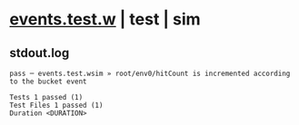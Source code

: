 # [events.test.w](../../../../../../examples/tests/sdk_tests/bucket/events.test.w) | test | sim

## stdout.log
```log
pass ─ events.test.wsim » root/env0/hitCount is incremented according to the bucket event
 
Tests 1 passed (1)
Test Files 1 passed (1)
Duration <DURATION>
```

